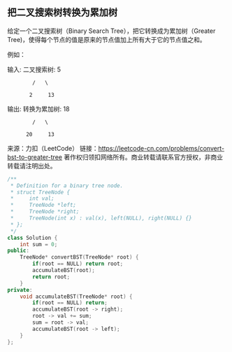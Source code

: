 ##  把二叉搜索树转换为累加树

给定一个二叉搜索树（Binary Search Tree），把它转换成为累加树（Greater Tree)，使得每个节点的值是原来的节点值加上所有大于它的节点值之和。

例如：

输入: 二叉搜索树:
              5

            /   \

           2     13

输出: 转换为累加树:
             18

            /   \

          20     13

来源：力扣（LeetCode）
链接：https://leetcode-cn.com/problems/convert-bst-to-greater-tree
著作权归领扣网络所有。商业转载请联系官方授权，非商业转载请注明出处。


```C++
/**
 * Definition for a binary tree node.
 * struct TreeNode {
 *     int val;
 *     TreeNode *left;
 *     TreeNode *right;
 *     TreeNode(int x) : val(x), left(NULL), right(NULL) {}
 * };
 */
class Solution {
    int sum = 0;
public:
    TreeNode* convertBST(TreeNode* root) {
        if(root == NULL) return root;
        accumulateBST(root);
        return root;
    }
private:
    void accumulateBST(TreeNode* root) {
        if(root == NULL) return;
        accumulateBST(root -> right);
        root -> val += sum;
        sum = root -> val;
        accumulateBST(root -> left);
    }
};
```
